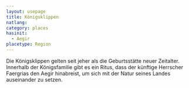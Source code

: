 ```yaml
---
layout: usepage
title: Königsklippen
natlang:
category: places
hasinit:
  - Aegir
placetype: Region
---
```


Die Königsklippen gelten seit jeher als die Geburtsstätte neuer Zeitalter. Innerhalb der Königsfamilie gibt es ein
Ritus, dass der künftige Herrscher Faergrias den Aegir hinabreist, um sich mit der Natur seines Landes auseinander zu
setzen.
